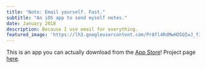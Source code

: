 ```yaml
---
title: "Noto: Email yourself. Fast."
subtitle: "An iOS app to send myself notes."
date: January 2018
description: Because I use email for everything.
featured_image: 'https://lh3.googleusercontent.com/Pr8fl4RdMwHD5QIwJ_f3iq6cYuUkW3ZOs3lpS58LHVFXzvgubDbG99lHoBDoZGULAveRfHWVJRmg7gAR410QzokhAWPIR-V03a568iCMVNbHltq_KHDmMrKkalbJjKyoitpjtbtU_9dj3yp2z42jLk8O-NHHO_9ZAWfOqyMDQ1Vr_nVTcnUk16bey5iT3Z8Wo2eFlUJnHIK-M6O1TQYJTrVRwfut3s9Y1u5o9QmRFqWx62vKOVx8-vg4kA2hs3fNSe-Kcnbf3L4iurNAfkDGrbrW8lETqV1g9IwEqB7Y_znXc699iCxq-Hw_2co_gLhH9unhDVg49bRHIBT-32sdbZlryIayWbXMJRgzYG8f4yAyPeH_IQ7S92eRuvBtqH0aOSLiaw9Xo_8zz6N7fnxxLLtDFXEGv2bfJ1ReO2gMf2hYoLjwBgjKdpEAT0hQsuf0tCupshWBukGoQ0ffH0IjHn8EwLquduYYmkLjsDIESZK0QJODzU5Ut_aEnlGFqzYFl-SnNDlkVKiLdVtIAxYPg6OpX58W5OhTNpPu0ZZR8hQ5DaxzTcCg5AF8GPrOrTrmZHnBrOYtQNo-HLjMxDIlx9z18-qihcVGCXqE_xEyZDPMi12Eesh3JDADcWS_YHECeJ7qmt-8Lho9LMveBT0uquJ0kdg9yzmf=w358-h721-no'
---
```


This is an app you can actually download from the [App Store](https://itunes.apple.com/app/id1329890221?mt=8&at=11l7ss)! Project page [here](https://noto.fyi/).
